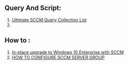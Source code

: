 
## Query And Script:

1. [Ultimate SCCM Query Collection List](https://www.andersrodland.com/ultimate-sccm-querie-collection-list/)
2. 


## How to :

1. [In-place upgrade to Windows 10 Enterprise with SCCM](https://prajwaldesai.com/in-place-upgrade-to-windows-10-enterprise-with-sccm/)
2. [HOW TO CONFIGURE SCCM SERVER GROUP](https://www.systemcenterdudes.com/sccm-server-group/)

